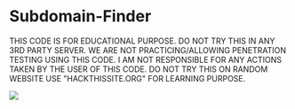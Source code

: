 # Subdomain-Finder
THIS CODE IS FOR EDUCATIONAL PURPOSE. DO NOT TRY THIS IN ANY 3RD PARTY SERVER. WE ARE NOT PRACTICING/ALLOWING PENETRATION TESTING USING THIS CODE.
I AM NOT RESPONSIBLE FOR ANY ACTIONS TAKEN BY THE USER OF THIS CODE.
DO NOT TRY THIS ON RANDOM WEBSITE
USE "HACKTHISSITE.ORG" FOR LEARNING PURPOSE.


<img src="https://media.giphy.com/media/QUY2pzDAKVpX3QacCg/giphy.gif" width=" " height=" ">
